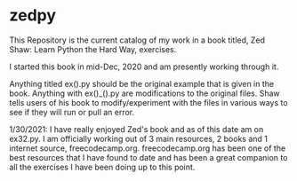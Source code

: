 # zedpy
This Repository is the current catalog of my work in a book titled, Zed Shaw: Learn Python the Hard Way, exercises.

I started this book in mid-Dec, 2020 and am presently working through it.

Anything titled ex().py should be the original example that is given in the book. Anything with ex()_().py are modifications to the original files. 
Shaw tells users of his book to modify/experiment with the files in various ways to see if they will run or pull an error.

1/30/2021: I have really enjoyed Zed's book and as of this date am on ex32.py. I am officially working out of 3 main resources, 2 books and 1 internet source, freecodecamp.org.
    freecodecamp.org has been one of the best resources that I have found to date and has been a great companion to all the exercises I have been doing up to this point.


